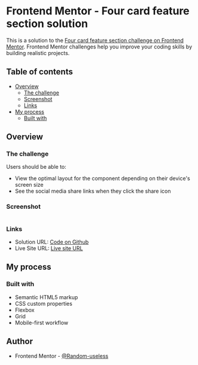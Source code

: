 # Frontend Mentor - Four card feature section solution

This is a solution to the [Four card feature section challenge on Frontend Mentor](https://www.frontendmentor.io/challenges/four-card-feature-section-weK1eFYK). Frontend Mentor challenges help you improve your coding skills by building realistic projects.

## Table of contents

- [Overview](#overview)
  - [The challenge](#the-challenge)
  - [Screenshot](#screenshot)
  - [Links](#links)
- [My process](#my-process)
  - [Built with](#built-with)

## Overview

### The challenge

Users should be able to:

- View the optimal layout for the component depending on their device's screen size
- See the social media share links when they click the share icon

### Screenshot

![]()

### Links

- Solution URL: [Code on Github]()
- Live Site URL: [Live site URL]()

## My process

### Built with

- Semantic HTML5 markup
- CSS custom properties
- Flexbox
- Grid
- Mobile-first workflow

## Author

- Frontend Mentor - [@Random-useless](https://www.frontendmentor.io/profile/Random-useless)
